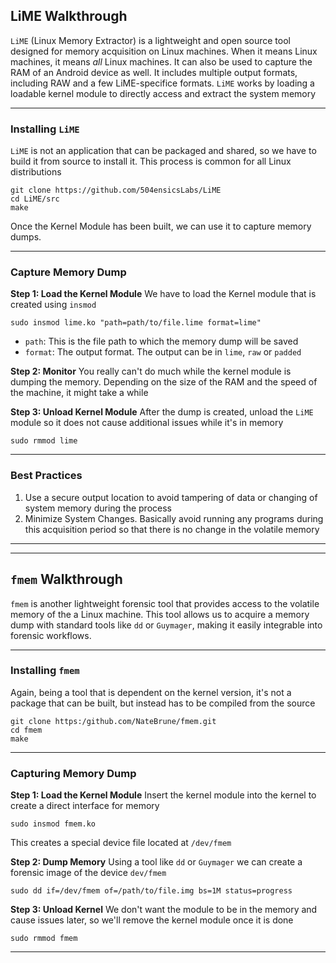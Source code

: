 
## LiME Walkthrough

`LiME` (Linux Memory Extractor) is a lightweight and open source tool designed for memory acquisition on Linux machines. When it means Linux machines, it means _all_ Linux machines. It can also be used to capture the RAM of an Android device as well. It includes multiple output formats, including RAW and a few LiME-specifice formats. `LiME` works by loading a loadable kernel module to directly access and extract the system memory

---

### Installing `LiME`
`LiME` is not an application that can be packaged and shared, so we have to build it from source to install it. This process is common for all Linux distributions

```shell
git clone https://github.com/504ensicsLabs/LiME
cd LiME/src
make
```

Once the Kernel Module has been built, we can use it to capture memory dumps.

--- 
### Capture Memory Dump

**Step 1: Load the Kernel Module**
We have to load the Kernel module that is created using `insmod`

```shell
sudo insmod lime.ko "path=path/to/file.lime format=lime"
```

- `path`: This is the file path to which the memory dump will be saved
- `format`: The output format. The output can be in `lime`, `raw` or `padded`

**Step 2: Monitor**
You really can't do much while the kernel module is dumping the memory. Depending on the size of the RAM and the speed of the machine, it might take a while

**Step 3: Unload Kernel Module**
After the dump is created, unload the `LiME` module so it does not cause additional issues while it's in memory
```shell
sudo rmmod lime
```

--- 
### Best Practices

1. Use a secure output location to avoid tampering of data or changing of system memory during the process
2. Minimize System Changes. Basically avoid running any programs during this acquisition period so that there is no change in the volatile memory
---
---
## `fmem` Walkthrough

`fmem` is another lightweight forensic tool that provides access to the volatile memory of the a Linux machine. This tool allows us to acquire a memory dump with standard tools like `dd` or `Guymager`, making it easily integrable into forensic workflows.

---
### Installing `fmem`
Again, being a tool that is dependent on the kernel version, it's not a package that can be built, but instead has to be compiled from the source

```shell
git clone https:/github.com/NateBrune/fmem.git
cd fmem
make
```

---
### Capturing Memory Dump

**Step 1: Load the Kernel Module**
Insert the kernel module into the kernel to create a direct interface for memory

```shell
sudo insmod fmem.ko
```
This creates a special device file located at `/dev/fmem`

**Step 2: Dump Memory**
Using a tool like `dd` or `Guymager` we can create a forensic image of the device `dev/fmem`

```shell
sudo dd if=/dev/fmem of=/path/to/file.img bs=1M status=progress
```

**Step 3: Unload Kernel**
We don't want the module to be in the memory and cause issues later, so we'll remove the kernel module once it is done

```shell
sudo rmmod fmem
```

---